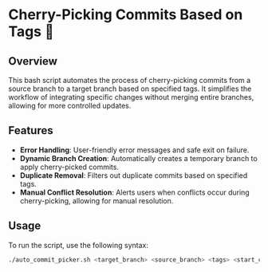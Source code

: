 # Cherry-Picking Commits Based on Tags 🍒

## Overview
This bash script automates the process of cherry-picking commits from a source branch to a target branch based on specified tags. It simplifies the workflow of integrating specific changes without merging entire branches, allowing for more controlled updates.

## Features
- **Error Handling**: User-friendly error messages and safe exit on failure.
- **Dynamic Branch Creation**: Automatically creates a temporary branch to apply cherry-picked commits.
- **Duplicate Removal**: Filters out duplicate commits based on specified tags.
- **Manual Conflict Resolution**: Alerts users when conflicts occur during cherry-picking, allowing for manual resolution.

## Usage
To run the script, use the following syntax:

```bash
./auto_commit_picker.sh <target_branch> <source_branch> <tags> <start_commit>
